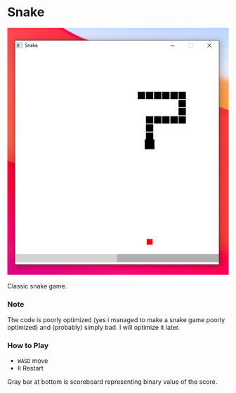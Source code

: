 # Snake
![Screen Shot](screen_shot.png)

Classic snake game.

### Note
The code is poorly optimized (yes i managed to make a snake game poorly optimized) and (probably) simply bad. I will optimize it later.

### How to Play
- `WASD` move
- `R` Restart

Gray bar at bottom is scoreboard representing binary value of the score.